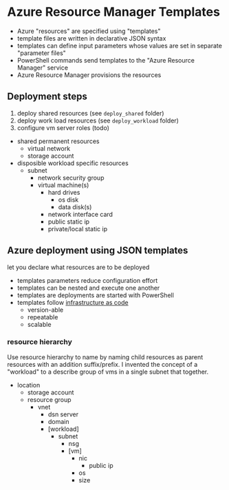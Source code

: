 # Azure Resource Manager Templates

- Azure "resources" are specified using "templates"
- template files are written in declarative JSON syntax
- templates can define input parameters whose values are set in separate "parameter files"
- PowerShell commands send templates to the "Azure Resource Manager" service
- Azure Resource Manager provisions the resources

## Deployment steps


1. deploy shared resources (see `deploy_shared` folder)
1. deploy work load resources (see `deploy_workload` folder)
1. configure vm server roles (todo)

- shared permanent resources
  - virtual network
  - storage account
- disposible workload specific resources
  - subnet
    - network security group
    - virtual machine(s)
      - hard drives
        - os disk
        - data disk(s)
      - network interface card
      - public static ip
      - private/local static ip

## Azure deployment using JSON templates

let you declare what resources are to be deployed

- templates parameters reduce configuration effort
- templates can be nested and execute one another
- templates are deployments are started with PowerShell
- templates follow [infrastructure as code](https://en.wikipedia.org/wiki/Infrastructure_as_Code)
  - version-able
  - repeatable
  - scalable


### resource hierarchy

Use resource hierarchy to name by naming child resources as parent resources with an addition suffix/prefix.
I invented the concept of a "workload" to a describe group of vms in a single subnet that together.

- location
  - storage account
  - resource group
    - vnet
      - dsn server
      - domain
      - [workload]
        - subnet
          - nsg
          - [vm]
            - nic
              - public ip
            - os
            - size


